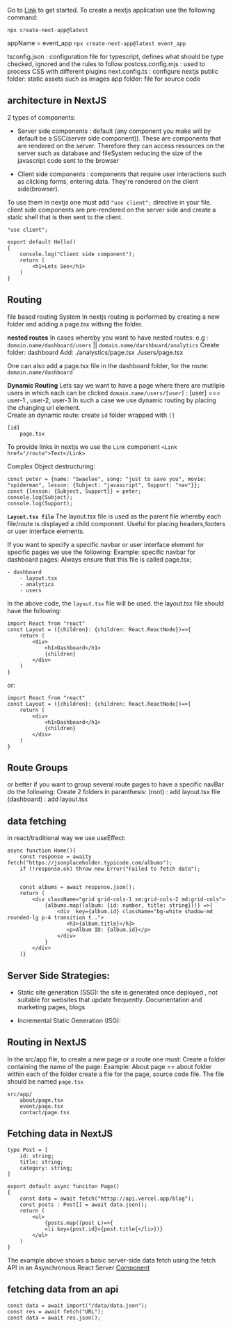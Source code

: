Go to [Link](https://nextjs.org/docs/app/getting-started/installation) to get started.
To create a nextjs application use the following command:
```
npx create-next-app@latest 
```

appName = event_app
``npx create-next-app@latest event_app``


tsconfig.json : configuration file for typescript, defines what should be type checked, ignored and the rules to follow
postcss.config.mjs : used to process CSS with different plugins
next.config.ts : configure nextjs
public folder: static assets such as images 
app folder: file for source code 


## architecture in NextJS
2 types of components:
- Server side components : default (any component you make will by default be a SSC(server side component)).  These are components that are rendered on the server. Therefore they can access resources on the server such as database and fileSystem reducing the size of the javascript code sent to the browser 

- Client side components : components that require user interactions such as clicking forms, entering data. They're rendered on the client side(browser).    

To use them in nextjs one must add ``"use client";`` directive in your file. client side components are pre-rendered on the server side and create a static shell that is then sent to the client. 

```
"use client";

export default Hello()
{
    console.log("Client side component");
    return (
        <h1>Lets See</h1>
    )
}
```


## Routing
file based routing System
In nextjs routing is performed by creating a new folder and adding a page.tsx withing the folder. 

**nested routes**
In cases whereby you want to have nested routes: 
e.g :      ``domain.name/dashboard/users``  ||   ``domain.name/darshboard/analytics``
Create folder: 
dashboard
Add: 
./analystics/page.tsx
./users/page.tsx

One can also add a page.tsx file in the dashboard folder, for the route: ``domain.name/dashboard``

**Dynamic Routing**
Lets say we want to have a page where there are mutliple users in which each can be clicked
``domain.name/users/[user]`` : [user] === user-1 , user-2, user-3
In such a case we use dynamic routing by placing the changing url element.  
Create an dynamic route:
create ``id`` folder wrapped with ``[]``

```
[id]
    page.tsx
```

To provide links in nextjs we use the ``Link`` component
``<Link href="/route">Text</Link>``

Complex Object destructuring:
```
const peter = {name: "Swaelee", song: "just to save you", movie: "spiderman", lesson: {Subject: "javascript", Support: "nav"}};
const {lesson: {Subject, Support}} = peter;
console.log(Subject);
console.log(Support);
```

**``Layout.tsx file``**
The layout.tsx file is used as the parent file whereby each file/route is displayed a child component. Useful for placing headers,footers or user interface elements.

If you want to specify a specific navbar or user interface element for specific pages we use the following:
Example: specific navbar for dashboard pages:
Always ensure that this file is called page.tsx;

```
- dashboard
    - layout.tsx
    - analytics
    - users
```
In the above code, the ``layout.tsx`` file will be used.
the layout.tsx file should have the following:
```
import React from "react"
const Layout = ({children}: {children: React.ReactNode})=>{
    return (
        <div>
            <h1>Dashboard</h1>
            {children}
        </div>
    )
}
```
or:
```
import React from "react"
const Layout = ({children}: {children: React.ReactNode})=>{
    return (
        <div>
            <h1>Dashboard</h1>
            {children}
        </div>
    )
}
```
## Route Groups
or better if you want to group several route pages to have a specific navBar do the following: 
Create 2 folders in paranthesis:
(root) : add layout.tsx file
(dashboard) : add layout.tsx

## data fetching
in react/traditional way we use useEffect:

```
async function Home(){
    const response = awaity fetch("https://jsonplaceholder.typicode.com/albums");
    if (!response.ok) throw new Error("Failed to fetch data");


    const albums = await response.json();
    return (
        <div className="grid grid-cols-1 sm:grid-cols-2 md:grid-cols">
            {albums.map((album: {id: number, title: string}))} =>{
                <div  key={album.id} className="bg-white shadow-md rounded-lg p-4 transition t..">
                   <h3>{album.title}</h3>
                   <p>Album ID: {album.id}</p>
                </div>
            }
        </div>
    )}

```

## Server Side Strategies:
- Static site generation (SSG): the site is generated once deployed
, not suitable for websites that update frequently. Documentation and marketing pages, blogs

- Incremental Static Generation (ISG):

 
## Routing in NextJS
In the src/app file, to create a new page or a route one must:
Create a folder containing the name of the page:
Example: About page == about folder
within each of the folder create a file for the page, source code file. The file should be named ``page.tsx``
```
src/app/
	about/page.tsx
	event/page.tsx
	contact/page.tsx
```


## Fetching data in NextJS
```
type Post = [
	id: string;
	title: string;
	category: string;
]

export default async funciton Page()
{
	const data = await fetch("httsp://api.vercel.app/blog");
	const posts : Post[] = await data.json();
	return (
		<ul>
			{posts.map((post L)=>{
			<li key={post.id}>{post.title{</li>})}
		</ul>
	)
}
```

The example above shows a basic server-side data fetch using the fetch API in an Asynchronous  React Server [Component](https://nextjs.org/docs/app/building-your-application/data-fetching/fetching)

## fetching data from an api

```
const data = await import("/data/data.json");
const res = await fetch("URL");
const data = await res.json();
```